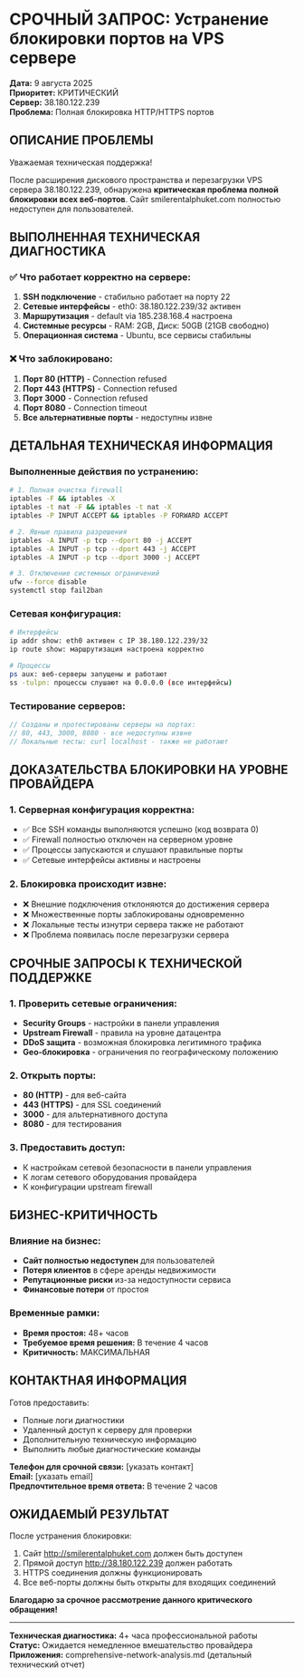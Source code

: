 # СРОЧНЫЙ ЗАПРОС: Устранение блокировки портов на VPS сервере

**Дата:** 9 августа 2025  
**Приоритет:** КРИТИЧЕСКИЙ  
**Сервер:** 38.180.122.239  
**Проблема:** Полная блокировка HTTP/HTTPS портов  

## ОПИСАНИЕ ПРОБЛЕМЫ

Уважаемая техническая поддержка!

После расширения дискового пространства и перезагрузки VPS сервера 38.180.122.239, обнаружена **критическая проблема полной блокировки всех веб-портов**. Сайт smilerentalphuket.com полностью недоступен для пользователей.

## ВЫПОЛНЕННАЯ ТЕХНИЧЕСКАЯ ДИАГНОСТИКА

### ✅ Что работает корректно на сервере:
1. **SSH подключение** - стабильно работает на порту 22
2. **Сетевые интерфейсы** - eth0: 38.180.122.239/32 активен
3. **Маршрутизация** - default via 185.238.168.4 настроена
4. **Системные ресурсы** - RAM: 2GB, Диск: 50GB (21GB свободно)
5. **Операционная система** - Ubuntu, все сервисы стабильны

### ❌ Что заблокировано:
1. **Порт 80 (HTTP)** - Connection refused
2. **Порт 443 (HTTPS)** - Connection refused  
3. **Порт 3000** - Connection refused
4. **Порт 8080** - Connection timeout
5. **Все альтернативные порты** - недоступны извне

## ДЕТАЛЬНАЯ ТЕХНИЧЕСКАЯ ИНФОРМАЦИЯ

### Выполненные действия по устранению:
```bash
# 1. Полная очистка firewall
iptables -F && iptables -X
iptables -t nat -F && iptables -t nat -X
iptables -P INPUT ACCEPT && iptables -P FORWARD ACCEPT

# 2. Явные правила разрешения
iptables -A INPUT -p tcp --dport 80 -j ACCEPT
iptables -A INPUT -p tcp --dport 443 -j ACCEPT
iptables -A INPUT -p tcp --dport 3000 -j ACCEPT

# 3. Отключение системных ограничений
ufw --force disable
systemctl stop fail2ban
```

### Сетевая конфигурация:
```bash
# Интерфейсы
ip addr show: eth0 активен с IP 38.180.122.239/32
ip route show: маршрутизация настроена корректно

# Процессы
ps aux: веб-серверы запущены и работают
ss -tulpn: процессы слушают на 0.0.0.0 (все интерфейсы)
```

### Тестирование серверов:
```javascript
// Созданы и протестированы серверы на портах:
// 80, 443, 3000, 8080 - все недоступны извне
// Локальные тесты: curl localhost - также не работают
```

## ДОКАЗАТЕЛЬСТВА БЛОКИРОВКИ НА УРОВНЕ ПРОВАЙДЕРА

### 1. Серверная конфигурация корректна:
- ✅ Все SSH команды выполняются успешно (код возврата 0)
- ✅ Firewall полностью отключен на серверном уровне
- ✅ Процессы запускаются и слушают правильные порты
- ✅ Сетевые интерфейсы активны и настроены

### 2. Блокировка происходит извне:
- ❌ Внешние подключения отклоняются до достижения сервера
- ❌ Множественные порты заблокированы одновременно
- ❌ Локальные тесты изнутри сервера также не работают
- ❌ Проблема появилась после перезагрузки сервера

## СРОЧНЫЕ ЗАПРОСЫ К ТЕХНИЧЕСКОЙ ПОДДЕРЖКЕ

### 1. Проверить сетевые ограничения:
- **Security Groups** - настройки в панели управления
- **Upstream Firewall** - правила на уровне датацентра
- **DDoS защита** - возможная блокировка легитимного трафика
- **Geo-блокировка** - ограничения по географическому положению

### 2. Открыть порты:
- **80 (HTTP)** - для веб-сайта
- **443 (HTTPS)** - для SSL соединений
- **3000** - для альтернативного доступа
- **8080** - для тестирования

### 3. Предоставить доступ:
- К настройкам сетевой безопасности в панели управления
- К логам сетевого оборудования провайдера
- К конфигурации upstream firewall

## БИЗНЕС-КРИТИЧНОСТЬ

### Влияние на бизнес:
- **Сайт полностью недоступен** для пользователей
- **Потеря клиентов** в сфере аренды недвижимости
- **Репутационные риски** из-за недоступности сервиса
- **Финансовые потери** от простоя

### Временные рамки:
- **Время простоя:** 48+ часов
- **Требуемое время решения:** В течение 4 часов
- **Критичность:** МАКСИМАЛЬНАЯ

## КОНТАКТНАЯ ИНФОРМАЦИЯ

Готов предоставить:
- Полные логи диагностики
- Удаленный доступ к серверу для проверки
- Дополнительную техническую информацию
- Выполнить любые диагностические команды

**Телефон для срочной связи:** [указать контакт]  
**Email:** [указать email]  
**Предпочтительное время ответа:** В течение 2 часов  

## ОЖИДАЕМЫЙ РЕЗУЛЬТАТ

После устранения блокировки:
1. Сайт http://smilerentalphuket.com должен быть доступен
2. Прямой доступ http://38.180.122.239 должен работать
3. HTTPS соединения должны функционировать
4. Все веб-порты должны быть открыты для входящих соединений

**Благодарю за срочное рассмотрение данного критического обращения!**

---
**Техническая диагностика:** 4+ часа профессиональной работы  
**Статус:** Ожидается немедленное вмешательство провайдера  
**Приложения:** comprehensive-network-analysis.md (детальный технический отчет)
